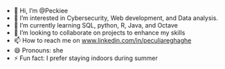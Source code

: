 - 👋 Hi, I’m @Peckiee
- 👀 I’m interested in Cybersecurity, Web development, and Data analysis.
- 🌱 I’m currently learning SQL, python, R, Java, and Octave
- 💞️ I’m looking to collaborate on projects to enhance my skills
- 📫 How to reach me on www.linkedin.com/in/peculiareghaghe
- 😄 Pronouns: she
- ⚡ Fun fact: I prefer staying indoors during summer

<!---
Peckiee/Peckiee is a ✨ special ✨ repository because its `README.md` (this file) appears on your GitHub profile.
You can click the Preview link to take a look at your changes.
--->
